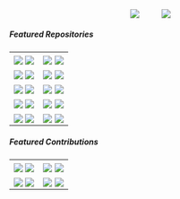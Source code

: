 
<p align='center'>
<a href="https://coderstats.net/github/#mpaperno" target="_blank">
<image align="center" src="https://github-readme-stats-git-masterrstaa-rickstaa.vercel.app/api?username=mpaperno&show_icons=true&include_all_commits=true&count_private=true&hide_rank=true&line_height=28&theme=github_dark&&border_color=30363d"></a>
<span>&nbsp;&nbsp;&nbsp;&nbsp;&nbsp;&nbsp;&nbsp;&nbsp;</span>
<a href="https://coderstats.net/github/#mpaperno" target="_blank">
<image align="center" src="https://github-readme-stats-git-masterrstaa-rickstaa.vercel.app/api/top-langs/?username=mpaperno&layout=compact&langs_count=10&hide=html,qmake,css&theme=github_dark&border_color=30363d&custom_title=Language%20Stats%20(click%20for%20more)"></a>
</p>

##### Featured Repositories
<table border=0>
<tr>
<td>
<a href="https://github.com/mpaperno/MSFSTouchPortalPlugin#gh-light-mode-only"><image align="center" src="https://github-readme-stats-git-masterrstaa-rickstaa.vercel.app/api/pin/?username=mpaperno&repo=MSFSTouchPortalPlugin&theme=github_light&border_color=30363d"></a>
<a href="https://github.com/mpaperno/MSFSTouchPortalPlugin#gh-dark-mode-only"><image align="center" src="https://github-readme-stats-git-masterrstaa-rickstaa.vercel.app/api/pin/?username=mpaperno&repo=MSFSTouchPortalPlugin&theme=github_dark&border_color=30363d"></a>
</td>
<td>
<a href="https://github.com/mpaperno/TJoy#gh-dark-mode-only"><image align="center" src="https://github-readme-stats-git-masterrstaa-rickstaa.vercel.app/api/pin/?username=mpaperno&repo=TJoy&theme=github_dark&bg_color=00000000&border_color=30363d"></a>
<a href="https://github.com/mpaperno/TJoy#gh-light-mode-only"><image align="center" src="https://github-readme-stats-git-masterrstaa-rickstaa.vercel.app/api/pin/?username=mpaperno&repo=TJoy&theme=github_light&bg_color=00000000&border_color=30363d"></a>
</td>
</tr>

<tr>
<td>
<a href="https://github.com/mpaperno/WASimCommander#gh-dark-mode-only"><image align="center" src="https://github-readme-stats-git-masterrstaa-rickstaa.vercel.app/api/pin/?username=mpaperno&repo=WASimCommander&theme=github_dark&bg_color=00000000&border_color=30363d"></a>
<a href="https://github.com/mpaperno/WASimCommander#gh-light-mode-only"><image align="center" src="https://github-readme-stats-git-masterrstaa-rickstaa.vercel.app/api/pin/?username=mpaperno&repo=WASimCommander&theme=github_light&bg_color=00000000&border_color=30363d"></a>
</td>
<td>
<a href="https://github.com/mpaperno/LGKeys-TouchPortal-Plugin#gh-dark-mode-only"><image align="center" src="https://github-readme-stats-git-masterrstaa-rickstaa.vercel.app/api/pin/?username=mpaperno&repo=LGKeys-TouchPortal-Plugin&theme=github_dark&bg_color=00000000&border_color=30363d"></a>
<a href="https://github.com/mpaperno/LGKeys-TouchPortal-Plugin#gh-light-mode-only"><image align="center" src="https://github-readme-stats-git-masterrstaa-rickstaa.vercel.app/api/pin/?username=mpaperno&repo=LGKeys-TouchPortal-Plugin&theme=github_light&bg_color=00000000&border_color=30363d"></a>
</td>
</tr>

<tr>
<td>
<a href="https://github.com/mpaperno/aq_flight_control#gh-dark-mode-only"><image align="center" src="https://github-readme-stats-git-masterrstaa-rickstaa.vercel.app/api/pin/?username=mpaperno&repo=aq_flight_control&theme=github_dark&bg_color=00000000&border_color=30363d"></a>
<a href="https://github.com/mpaperno/aq_flight_control#gh-light-mode-only"><image align="center" src="https://github-readme-stats-git-masterrstaa-rickstaa.vercel.app/api/pin/?username=mpaperno&repo=aq_flight_control&theme=github_light&bg_color=00000000&border_color=30363d"></a>
</td>
<td>
<a href="https://github.com/mpaperno/qgroundcontrol_aq#gh-dark-mode-only"><image align="center" src="https://github-readme-stats-git-masterrstaa-rickstaa.vercel.app/api/pin/?username=mpaperno&repo=qgroundcontrol_aq&theme=github_dark&bg_color=00000000&border_color=30363d"></a>
<a href="https://github.com/mpaperno/qgroundcontrol_aq#gh-light-mode-only"><image align="center" src="https://github-readme-stats-git-masterrstaa-rickstaa.vercel.app/api/pin/?username=mpaperno&repo=qgroundcontrol_aq&theme=github_light&bg_color=00000000&border_color=30363d"></a>
</td>
</tr>

<tr>
<td>
<a href="https://github.com/mpaperno/spampd#gh-dark-mode-only"><image align="center" src="https://github-readme-stats-git-masterrstaa-rickstaa.vercel.app/api/pin/?username=mpaperno&repo=spampd&theme=github_dark&bg_color=00000000&border_color=30363d"></a>
<a href="https://github.com/mpaperno/spampd#gh-light-mode-only"><image align="center" src="https://github-readme-stats-git-masterrstaa-rickstaa.vercel.app/api/pin/?username=mpaperno&repo=spampd&theme=github_light&bg_color=00000000&border_color=30363d"></a>
</td>
<td>
<a href="https://github.com/mpaperno/maxLibQt#gh-dark-mode-only"><image align="center" src="https://github-readme-stats-git-masterrstaa-rickstaa.vercel.app/api/pin/?username=mpaperno&repo=maxLibQt&theme=github_dark&bg_color=00000000&border_color=30363d"></a>
<a href="https://github.com/mpaperno/maxLibQt#gh-light-mode-only"><image align="center" src="https://github-readme-stats-git-masterrstaa-rickstaa.vercel.app/api/pin/?username=mpaperno&repo=maxLibQt&theme=github_light&bg_color=00000000&border_color=30363d"></a>
</td>
</tr>
<tr>
<td>
<a href="https://github.com/mpaperno/jMAVSim#gh-dark-mode-only"><image align="center" src="https://github-readme-stats-git-masterrstaa-rickstaa.vercel.app/api/pin/?username=mpaperno&repo=jMAVSim&theme=github_dark&bg_color=00000000&border_color=30363d"></a>
<a href="https://github.com/mpaperno/jMAVSim#gh-light-mode-only"><image align="center" src="https://github-readme-stats-git-masterrstaa-rickstaa.vercel.app/api/pin/?username=mpaperno&repo=jMAVSim&theme=github_light&bg_color=00000000&border_color=30363d"></a>
</td>
<td>
<a href="https://github.com/mpaperno/DSEP4TP#gh-dark-mode-only"><image align="center" src="https://github-readme-stats-git-masterrstaa-rickstaa.vercel.app/api/pin/?username=mpaperno&repo=DSEP4TP&theme=github_dark&bg_color=00000000&border_color=30363d"></a>
<a href="https://github.com/mpaperno/DSEP4TP#gh-light-mode-only"><image align="center" src="https://github-readme-stats-git-masterrstaa-rickstaa.vercel.app/api/pin/?username=mpaperno&repo=DSEP4TP&theme=github_light&bg_color=00000000&border_color=30363d"></a>
</td>
</tr>
</table>

##### Featured Contributions

<table>
<tr>
<td>
<a href="https://github.com/spdermn02/TouchPortal-Dynamic-Icons#gh-dark-mode-only"><image align="center" src="https://github-readme-stats-git-masterrstaa-rickstaa.vercel.app/api/pin/?username=spdermn02&repo=TouchPortal-Dynamic-Icons&theme=github_dark&bg_color=00000000&border_color=30363d&show_owner=true"></a>
<a href="https://github.com/spdermn02/TouchPortal-Dynamic-Icons#gh-light-mode-only"><image align="center" src="https://github-readme-stats-git-masterrstaa-rickstaa.vercel.app/api/pin/?username=spdermn02&repo=TouchPortal-Dynamic-Icons&theme=github_light&bg_color=00000000&border_color=30363d&show_owner=true"></a>
</td>
<td>
<a href="https://github.com/KillerBOSS2019/TouchPortal-API#gh-dark-mode-only"><image align="center" src="https://github-readme-stats-git-masterrstaa-rickstaa.vercel.app/api/pin/?username=KillerBOSS2019&repo=TouchPortal-API&theme=github_dark&bg_color=00000000&border_color=30363d&show_owner=true"></a>
<a href="https://github.com/KillerBOSS2019/TouchPortal-API#gh-light-mode-only"><image align="center" src="https://github-readme-stats-git-masterrstaa-rickstaa.vercel.app/api/pin/?username=KillerBOSS2019&repo=TouchPortal-API&theme=github_light&bg_color=00000000&border_color=30363d&show_owner=true"></a>
</td>
</tr>
<tr>
<td>
<a href="https://github.com/opentx/opentx#gh-dark-mode-only"><image align="center" src="https://github-readme-stats-git-masterrstaa-rickstaa.vercel.app/api/pin/?username=opentx&repo=opentx&theme=github_dark&bg_color=00000000&border_color=30363d&show_owner=true"></a>
<a href="https://github.com/opentx/opentx#gh-light-mode-only"><image align="center" src="https://github-readme-stats-git-masterrstaa-rickstaa.vercel.app/api/pin/?username=opentx&repo=opentx&theme=github_light&bg_color=00000000&border_color=30363d&show_owner=true"></a>
</td>
<td>
<a href="https://github.com/mpaperno/TouchPortal-CS-API#gh-dark-mode-only"><image align="center" src="https://github-readme-stats-git-masterrstaa-rickstaa.vercel.app/api/pin/?username=mpaperno&repo=TouchPortal-CS-API&theme=github_dark&bg_color=00000000&border_color=30363d"></a>
<a href="https://github.com/mpaperno/TouchPortal-CS-API#gh-light-mode-only"><image align="center" src="https://github-readme-stats-git-masterrstaa-rickstaa.vercel.app/api/pin/?username=mpaperno&repo=TouchPortal-CS-API&theme=github_light&bg_color=00000000&border_color=30363d"></a>
</td>
</tr>
</table>
